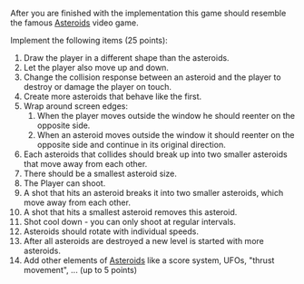 After you are finished with the implementation this game should resemble the famous [Asteroids](https://en.wikipedia.org/wiki/Asteroids_(video_game)) video game.

Implement the following items (25 points):
1. Draw the player in a different shape than the asteroids.
1. Let the player also move up and down.
1. Change the collision response between an asteroid and the player to destroy or damage the player on touch.
1. Create more asteroids that behave like the first.
1. Wrap around screen edges:
   1. When the player moves outside the window he should reenter on the opposite side.
   1. When an asteroid moves outside the window it should reenter on the opposite side and continue in its original direction.
1. Each asteroids that collides should break up into two smaller asteroids that move away from each other.
1. There should be a smallest asteroid size.
1. The Player can shoot.
1. A shot that hits an asteroid breaks it into two smaller asteroids, which move away from each other.
1. A shot that hits a smallest asteroid removes this asteroid.
1. Shot cool down - you can only shoot at regular intervals.
1. Asteroids should rotate with individual speeds.
1. After all asteroids are destroyed a new level is started with more asteroids.
1. Add other elements of [Asteroids](https://en.wikipedia.org/wiki/Asteroids_(video_game)) like a score system, UFOs, "thrust movement", ... (up to 5 points)
